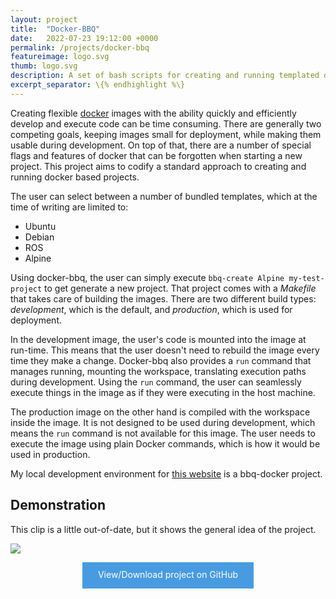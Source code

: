 ```yaml
---
layout: project
title:  "Docker-BBQ"
date:   2022-07-23 19:12:00 +0000
permalink: /projects/docker-bbq
featureimage: logo.svg
thumb: logo.svg
description: A set of bash scripts for creating and running templated docker projects
excerpt_separator: \{% endhighlight %\}
---
```

Creating flexible [docker](https://www.docker.com/) images with the ability quickly and efficiently develop and execute code can be time consuming.
There are generally two competing goals, keeping images small for deployment, while making them usable during development.
On top of that, there are a number of special flags and features of docker that can be forgotten when starting a new project.
This project aims to codify a standard approach to creating and running docker based projects.

The user can select between a number of bundled templates, which at the time of writing are limited to:
* Ubuntu
* Debian
* ROS
* Alpine

Using docker-bbq, the user can simply execute `bbq-create Alpine my-test-project` to get generate a new project.
That project comes with a *Makefile* that takes care of building the images.
There are two different build types: *development*, which is the default, and *production*, which is used for deployment.

In the development image, the user's code is mounted into the image at run-time.
This means that the user doesn't need to rebuild the image every time they make a change.
Docker-bbq also provides a `run` command that manages running, mounting the workspace, translating execution paths during development.
Using the `run` command, the user can seamlessly execute things in the image as if they were executing in the host machine.

The production image on the other hand is compiled with the workspace inside the image.
It is not designed to be used during development, which means the `run` command is not available for this image.
The user needs to execute the image using plain Docker commands, which is how it would be used in production.

My local development environment for [this website](https://github.com/MarkHedleyJones/markhedleyjones.github.io) is a bbq-docker project.

## Demonstration
This clip is a little out-of-date, but it shows the general idea of the project.

![](https://camo.githubusercontent.com/46521bd0959c1b7347439da0c87cacf38846edc036de2872f03c4eaa36522583/68747470733a2f2f7261772e6769746875622e636f6d2f6d61726b6865646c65796a6f6e65732f646f636b65722d6262712f6d61737465722f6d656469612f64656d6f2e676966)

<p style="text-align: center;">
  <a style="
    background-color: #489be0;
    color: #fff;
    border: none;
    vertical-align: middle;
    line-height: 40px;
    min-height: 42px;
    font-size: 14px;
    text-decoration: none;
    text-align: center;
    display: inline-block;
    padding: 0 25px;
    " href="https://github.com/MarkHedleyJones/docker-bbq">
    View/Download project on GitHub
  </a>
</p>
